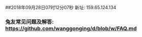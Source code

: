 ##2018年09月28日07时12分07秒 新址: 159.65.124.134
### 兔友常见问题及解答: https://github.com/wanggonging/d/blob/w/FAQ.md
